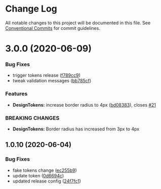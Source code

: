 # Change Log

All notable changes to this project will be documented in this file.
See [Conventional Commits](https://conventionalcommits.org) for commit guidelines.

# 3.0.0 (2020-06-09)


### Bug Fixes

* trigger tokens release ([f789cc9](https://github.com/GetTerminus/terminus-oss/commit/f789cc9214025ae6d3ade92f8070eaef1323ee31))
* tweak validation messages ([bb785cf](https://github.com/GetTerminus/terminus-oss/commit/bb785cfb32215e9ee0b85946c020e6d47cf592e3))


### Features

* **DesignTokens:** increase border radius to 4px ([bd08383](https://github.com/GetTerminus/terminus-oss/commit/bd0838328e8e85d12ec9010ddec9fcf14b46704d)), closes [#21](https://github.com/GetTerminus/terminus-oss/issues/21)


### BREAKING CHANGES

* **DesignTokens:** Border radius has increased from 3px to 4px



## 1.0.10 (2020-06-04)


### Bug Fixes

* fake tokens change ([ec255b9](https://github.com/GetTerminus/terminus-oss/commit/ec255b98200763897fc923e7de6787bbc83a7e6c))
* update token ([0d6694c](https://github.com/GetTerminus/terminus-oss/commit/0d6694c4069bd2a7c153912c2fb2b1a30d37e2d4))
* updated release config ([24f7fc1](https://github.com/GetTerminus/terminus-oss/commit/24f7fc12222e07b4e3df5605f5e0aece8673584c))

